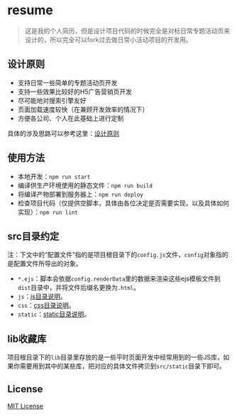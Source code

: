 # resume

> 这是我的个人简历，但是设计项目代码的时候完全是对标日常专题活动页来设计的，所以完全可以fork过去做日常小活动项目的开发用。

## 设计原则

- 支持日常一些简单的专题活动页开发
- 支持一些效果比较好的H5广告营销页开发
- 尽可能地对搜索引擎友好
- 页面加载速度较快（在兼顾开发效率的情况下）
- 方便各公司、个人在此基础上进行定制

具体的涉及思路可以参考这里：[设计原则](./docs/设计原则.md)

## 使用方法

- 本地开发：`npm run start`
- 编译供生产环境使用的静态文件：`npm run build`
- 将编译产物部署到服务器上：`npm run deploy`
- 检查项目代码（仅提供空脚本，具体由各位决定是否需要实现，以及具体如何实现）：`npm run lint`

## src目录约定

注：下文中的“配置文件”指的是项目根目录下的`config.js`文件，`config`对象指的是配置文件所导出的对象。

- `*.ejs`：脚本会依据`config.renderData`里的数据来渲染这些ejs模板文件到`dist`目录中，并将文件后缀名更换为`.html`。
- `js`：[js目录说明](./src/js/README.md)。
- `css`：[css目录说明](./src/css/README.md)。
- `static`：[static目录说明](./src/static/README.md)。

## lib收藏库

项目根目录下的`lib`目录里存放的是一些平时页面开发中经常用到的一些JS库，如果你需要用到其中的某些库，把对应的具体文件拷贝到`src/static`目录下即可。

## License

[MIT License](./LICENSE)

